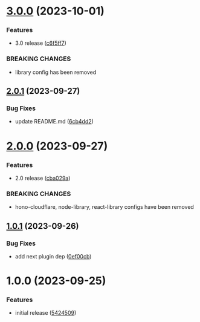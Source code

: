 # [3.0.0](https://github.com/ck-oss/eslint-config/compare/v2.0.1...v3.0.0) (2023-10-01)


### Features

* 3.0 release ([c6f5ff7](https://github.com/ck-oss/eslint-config/commit/c6f5ff7b05fde4942088087cbef6d03ec45fc87c))


### BREAKING CHANGES

* library config has been removed

## [2.0.1](https://github.com/ck-oss/eslint-config/compare/v2.0.0...v2.0.1) (2023-09-27)


### Bug Fixes

* update README.md ([6cb4dd2](https://github.com/ck-oss/eslint-config/commit/6cb4dd2d0c5244dbac42f550f9f3305412be9336))

# [2.0.0](https://github.com/ck-oss/eslint-config/compare/v1.0.1...v2.0.0) (2023-09-27)


### Features

* 2.0 release ([cba029a](https://github.com/ck-oss/eslint-config/commit/cba029ab7100ae22b92ca3ff2f2a1f68721fbc21))


### BREAKING CHANGES

* hono-cloudflare, node-library, react-library configs have been removed

## [1.0.1](https://github.com/ck-oss/eslint-config/compare/v1.0.0...v1.0.1) (2023-09-26)


### Bug Fixes

* add next plugin dep ([0ef00cb](https://github.com/ck-oss/eslint-config/commit/0ef00cb88b4af8b1736e40817e9f8d2364d62830))

# 1.0.0 (2023-09-25)


### Features

* initial release ([5424509](https://github.com/ck-oss/eslint-config/commit/54245098de246f392e77d74f6705306f6bbcbabe))
